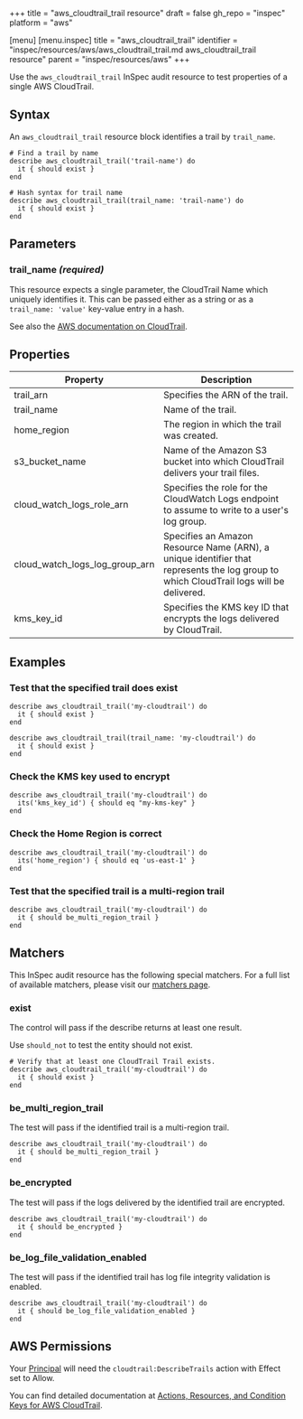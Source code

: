 +++
title = "aws_cloudtrail_trail resource"
draft = false
gh_repo = "inspec"
platform = "aws"

[menu]
  [menu.inspec]
    title = "aws_cloudtrail_trail"
    identifier = "inspec/resources/aws/aws_cloudtrail_trail.md aws_cloudtrail_trail resource"
    parent = "inspec/resources/aws"
+++

Use the `aws_cloudtrail_trail` InSpec audit resource to test properties of a single AWS CloudTrail.

## Syntax

An `aws_cloudtrail_trail` resource block identifies a trail by `trail_name`.

    # Find a trail by name
    describe aws_cloudtrail_trail('trail-name') do
      it { should exist }
    end

    # Hash syntax for trail name
    describe aws_cloudtrail_trail(trail_name: 'trail-name') do
      it { should exist }
    end

## Parameters

### trail_name _(required)_

This resource expects a single parameter, the CloudTrail Name which uniquely identifies it.
This can be passed either as a string or as a `trail_name: 'value'` key-value entry in a hash.

See also the [AWS documentation on CloudTrail](https://docs.aws.amazon.com/cloudtrail/index.html#lang/en_us).

## Properties

|Property                            | Description|
| ---                                | --- |
|trail_arn                          | Specifies the ARN of the trail. |
|trail_name                         | Name of the trail. |
|home_region                        | The region in which the trail was created.  |
|s3_bucket_name                    | Name of the Amazon S3 bucket into which CloudTrail delivers your trail files. |
|cloud_watch_logs_role_arn       | Specifies the role for the CloudWatch Logs endpoint to assume to write to a user's log group. |
|cloud_watch_logs_log_group_arn | Specifies an Amazon Resource Name (ARN), a unique identifier that represents the log group to which CloudTrail logs will be delivered. |
|kms_key_id                        | Specifies the KMS key ID that encrypts the logs delivered by CloudTrail.  |

## Examples

### Test that the specified trail does exist

    describe aws_cloudtrail_trail('my-cloudtrail') do
      it { should exist }
    end

    describe aws_cloudtrail_trail(trail_name: 'my-cloudtrail') do
      it { should exist }
    end

### Check the KMS key used to encrypt

    describe aws_cloudtrail_trail('my-cloudtrail') do
      its('kms_key_id') { should eq "my-kms-key" }
    end

### Check the Home Region is correct

    describe aws_cloudtrail_trail('my-cloudtrail') do
      its('home_region') { should eq 'us-east-1' }
    end

### Test that the specified trail is a multi-region trail

    describe aws_cloudtrail_trail('my-cloudtrail') do
      it { should be_multi_region_trail }
    end

## Matchers

This InSpec audit resource has the following special matchers. For a full list of available matchers, please visit our [matchers page](/inspec/matchers/).

### exist

The control will pass if the describe returns at least one result.

Use `should_not` to test the entity should not exist.

    # Verify that at least one CloudTrail Trail exists.
    describe aws_cloudtrail_trail('my-cloudtrail') do
      it { should exist }
    end

### be_multi_region_trail

The test will pass if the identified trail is a multi-region trail.

    describe aws_cloudtrail_trail('my-cloudtrail') do
      it { should be_multi_region_trail }
    end

### be_encrypted

The test will pass if the logs delivered by the identified trail are encrypted.

    describe aws_cloudtrail_trail('my-cloudtrail') do
      it { should be_encrypted }
    end

### be_log_file_validation_enabled

The test will pass if the identified trail has log file integrity validation is enabled.

    describe aws_cloudtrail_trail('my-cloudtrail') do
      it { should be_log_file_validation_enabled }
    end

## AWS Permissions

Your [Principal](https://docs.aws.amazon.com/IAM/latest/UserGuide/intro-structure.html#intro-structure-principal) will need the `cloudtrail:DescribeTrails` action with Effect set to Allow.

You can find detailed documentation at [Actions, Resources, and Condition Keys for AWS CloudTrail](https://docs.aws.amazon.com/IAM/latest/UserGuide/list_awscloudtrail.html).
